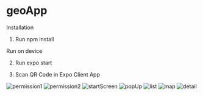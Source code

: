 # geoApp
Installation

  1. Run  npm install
  
Run on device

  2. Run expo start
  
  3. Scan QR Code in Expo Client App


![permission1](https://github.com/f-solecki/geoApp/blob/master/screenshots/permission1.jpg)
![permission2](https://github.com/f-solecki/geoApp/blob/master/screenshots/permission2.jpg)
![startScreen](https://github.com/f-solecki/geoApp/blob/master/screenshots/startScreen.jpg)
![popUp](https://github.com/f-solecki/geoApp/blob/master/screenshots/popUp.jpg)
![list](https://github.com/f-solecki/geoApp/blob/master/screenshots/list.jpg)
![map](https://github.com/f-solecki/geoApp/blob/master/screenshots/map.jpg)
![detail](https://github.com/f-solecki/geoApp/blob/master/screenshots/detail.jpg)
